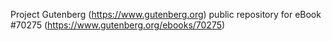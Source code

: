 Project Gutenberg (https://www.gutenberg.org) public repository for
eBook #70275 (https://www.gutenberg.org/ebooks/70275)
